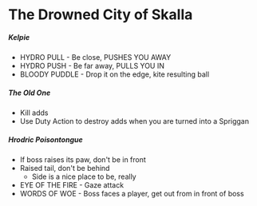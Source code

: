 # The Drowned City of Skalla

##### Kelpie

- HYDRO PULL - Be close, PUSHES YOU AWAY
- HYDRO PUSH - Be far away, PULLS YOU IN
- BLOODY PUDDLE - Drop it on the edge, kite resulting ball

##### The Old One

- Kill adds
- Use Duty Action to destroy adds when you are turned into a Spriggan

##### Hrodric Poisontongue

- If boss raises its paw, don't be in front
- Raised tail, don't be behind
  - Side is a nice place to be, really
- EYE OF THE FIRE - Gaze attack
- WORDS OF WOE - Boss faces a player, get out from in front of boss
